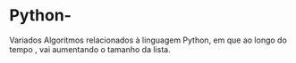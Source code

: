 # Python- 
Variados Algoritmos relacionados à linguagem Python, em que ao longo do tempo , vai aumentando o tamanho da lista.


